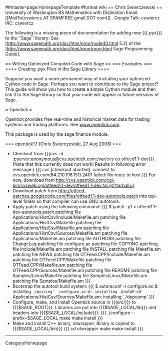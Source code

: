 ##master-page:HomepageTemplate
#format wiki
== Chris Swierczewski ==
 University of Washington
 BS Mathematics with Distinction
 Email: [[MailTo(cswiercz AT SPAMFREE gmail DOT com)]] .
 Google Talk: cswiercz
 IRC: cswiercz

The following is a missing piece of documentation for adding new {{{.pyx}}} to the ''Sage'' library: See [http://www.sagemath.org/doc/html/prog/node40.html 5.2] of the [http://www.sagemath.org/doc/html/prog/prog.html Sage Programming Guide].

== Writing Optimized Compiled Code with Sage ==
=== Examples ===
==== Creating .pyx Files in the Sage Library ====

Suppose you want a more permanent way of including your optimized Cython code in Sage. Perhaps
you want to contribute to the Sage project? This guide will show you how to create a simple
Cython module and then link it to the Sage library so that your code will appear in future
versions of Sage.

= Opentick =

Opentick provides free real-time and historical market data for trading systems and trading platforms. See www.opentick.com.

This package is used by the sage.finance module.

=== opentick1.1 (Chris Swierczewski, 27 Aug 2008) ===
 * Checkout from {{{cvs -d :pserver:anonymous@cvs.opentick.com:/var/cvs co otfeed1.1-dev}}} (Note that this currently does not work! Results in following error message:)
   {{{
   cvs [checkout aborted]: connect to cvs.opentick.com(64.210.196.151):2401 failed: No route to host
   }}}
 For now, download from http://cvs.opentick.com/cgi-bin/cvsweb.cgi/otfeed1.1-dev/otfeed1.1-dev.tar.gz?tarball=1.
 * Download patch from http://otfeed-patches.googlecode.com/files/otfeed1.1-dev-autotools.patch into top-level folder so that compiler can use GNU autotools.
 * Apply patch using the following command:
   {{{
   $ patch -p1 < otfeed1.1-dev-autotools.patch 
     patching file Applications/HistCsv/Include/Makefile.am 
     patching file Applications/HistCsv/Makefile 
     patching file Applications/HistCsv/Makefile.am 
     patching file Applications/HistCsv/Sources/Makefile.am 
     patching file Applications/Makefile.am 
     patching file AUTHORS 
     patching file ChangeLog 
     patching file configure.ac 
     patching file COPYING 
     patching file Include/Makefile.am 
     patching file INSTALL 
     patching file Makefile.am 
     patching file NEWS 
     patching file OTFeed.CPP/Include/Makefile.am 
     patching file OTFeed.CPP/Makefile 
     patching file OTFeed.CPP/Makefile.am 
     patching file OTFeed.CPP/Sources/Makefile.am 
     patching file README 
     patching file Samples/Linux/Makefile 
     patching file Samples/Linux/Makefile.am 
     patching file Samples/Makefile.am
   }}}
 * Bootstrap the autotool build system:
   {{{
   $ autoreconf -i 
     configure.ac:8: installing `./missing' 
     configure.ac:8: installing `./install-sh' 
     Applications/HistCsv/Sources/Makefile.am: installing `./depcomp'
   }}}
 * Configure, make, and install Opentick source in {{{src/}}} to {{{$SAGE_ROOT}}}. Libraries are put into {{{$SAGE_LOCAL/lib}}} and headers into  {{{$SAGE_LOCAL/include}}}:
   {{{
   ./configure --prefix=$SAGE_LOCAL
   make 
   make install
   }}}
 * Make and install C++ binary, otwrapper. Binary is copied to {{{$SAGE_LOCAL/bin}}}
   {{{
   cd otwrapper
   make
   make install
   }}}

----
 CategoryHomepage

